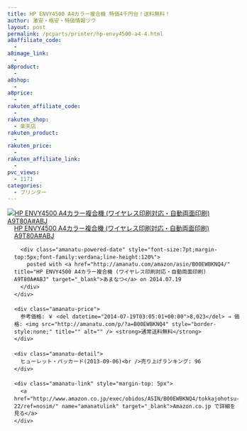 ```yaml
---
title: HP ENVY4500 A4カラー複合機 特価4千円台！送料無料！
author: 激安・格安・特価情報ツウ
layout: post
permalink: /pcparts/printer/hp-envy4500-a4-4.html
a8affiliate_code:
  - 
a8image_link:
  - 
a8product:
  - 
a8shop:
  - 
a8price:
  - 
rakuten_affiliate_code:
  - 
rakuten_shop:
  - 楽天店
rakuten_product:
  - 
rakuten_price:
  - 
rakuten_affiliate_link:
  - 
pvc_views:
  - 1171
categories:
  - プリンター
---
```

<div class="amanatu-box" style="margin-bottom:0px;">
  <div class="amanatu-image" style="float:left;">
    <a href="http://www.amazon.co.jp/exec/obidos/ASIN/B00EWBKNQ4/tokkajohotsu-22/ref=nosim/" name="amanatulink" target="_blank"><img src="http://i1.wp.com/ecx.images-amazon.com/images/I/41XdX5V6uwL._SL160_.jpg?w=546" alt="HP ENVY4500 A4カラー複合機 (ワイヤレス印刷対応・自動両面印刷) A9T80A#ABJ" style="border: none;" data-recalc-dims="1" /></a>
  </div>
  
  <div class="amanatu-info" style="float:left;margin-left:15px;line-height:120%">
    <div class="amanatu-name" style="margin-bottom:10px;line-height:120%">
      <a href="http://www.amazon.co.jp/exec/obidos/ASIN/B00EWBKNQ4/tokkajohotsu-22/ref=nosim/" name="amanatulink" target="_blank">HP ENVY4500 A4カラー複合機 (ワイヤレス印刷対応・自動両面印刷) A9T80A#ABJ</a> 
      
      <div class="amanatu-powered-date" style="font-size:7pt;margin-top:5px;font-family:verdana;line-height:120%">
        posted with <a href="http://amanatu.com/amazon/asin/B00EWBKNQ4/" title="HP ENVY4500 A4カラー複合機 (ワイヤレス印刷対応・自動両面印刷) A9T80A#ABJ" target="_blank">あまなつ</a> on 2014.07.19
      </div>
    </div>
    
    <div class="amanatu-price">
      参考価格: ￥ <del datetime="2014-07-19T03:05:01+00:00">8,023</del> → 価格: <img src="http://amanatu.com/p/?a=B00EWBKNQ4" style="border-style:none;" title="" alt="" /> <strong>通常送料無料</strong>
    </div>
    
    <div class="amanatu-detail">
      ヒューレット・パッカード(2013-09-06)<br />売り上げランキング: 96
    </div>
    
    <div class="amanatu-link" style="margin-top: 5px">
      <a href="http://www.amazon.co.jp/exec/obidos/ASIN/B00EWBKNQ4/tokkajohotsu-22/ref=nosim/" name="amanatulink" target="_blank">Amazon.co.jp で詳細を見る</a>
    </div>
  </div>
  
  <div class="amanatu-footer" style="clear: left">
  </div>
</div>
